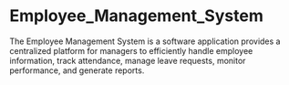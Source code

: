 # Employee_Management_System
The Employee Management System is a software application provides a centralized platform for managers to efficiently handle employee information, track attendance, manage leave requests, monitor performance, and generate reports.
